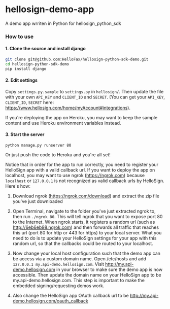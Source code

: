 hellosign-demo-app
==================

A demo app wrriten in Python for hellosign_python_sdk

### How to use

#### 1. Clone the source and install django

````bash
git clone git@github.com:HelloFax/hellosign-python-sdk-demo.git
cd hellosign-python-sdk-demo
pip install django
````

#### 2. Edit settings

Copy `settings.py.sample` to `settings.py` in `hellosign/`. Then update the file with your own `API_KEY` and `CLIENT_ID` and `SECRET`. (You can get your `API_KEY`, `CLIENT_ID`, `SECRET` here: https://www.hellosign.com/home/myAccount#integrations).

If you're deploying the app on Heroku, you may want to keep the sample content and use Heroku environment variables instead.


#### 3. Start the server

````
python manage.py runserver 80
````

Or just push the code to Heroku and you're all set!


Notice that in order for the app to run correctly, you need to register your HelloSign app with a valid callback url. If you want to deploy the app on localhost, you may want to use ngrok (https://ngrok.com) because `localhost` or `127.0.0.1` is not recognized as valid callback urls by HelloSign. Here's how:

1. Download ngrok (https://ngrok.com/download) and extract the zip file you've just downloaded

2. Open Terminal, navigate to the folder you've just extracted ngrok to, then run `./ngrok 80`. This will tell ngrok that you want to expose port 80 to the Internet.
When ngrok starts, it registers a random url (such as http://6eb6eb98.ngrok.com) and then forwards all traffic that reaches this url (port 80 for http or 443 for https) to your local server. What you need to do is to update your HelloSign settings for your app with this random url, so that the callbacks could be routed to your localhost.

3. Now change your local host configuration such that the demo app can be access via a custom domain name. Open /etc/hosts and add `127.0.0.1 my.api-demo.hellosign.com`. Visit http://my.api-demo.hellosign.com in your browser to make sure the demo app is now accessible. Then update the domain name on your HelloSign app to be my.api-demo.hellosign.com. This step is important to make the embedded signing/requesting demos work.  

4. Also change the HelloSign app OAuth callback url to be http://my.api-demo.hellosign.com/oauth_callback

